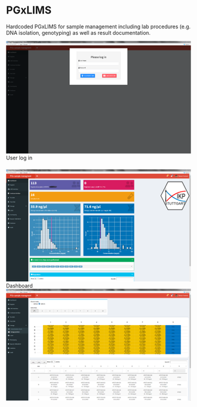 # PGxLIMS
Hardcoded PGxLIMS for sample management including lab procedures (e.g. DNA isolation, genotyping) as well as result documentation.


<img src="/logIN.PNG" />
User log in 

###

<img src="/dashboard.PNG" />
Dashboard

<img src="/sample_managemant.PNG" />




